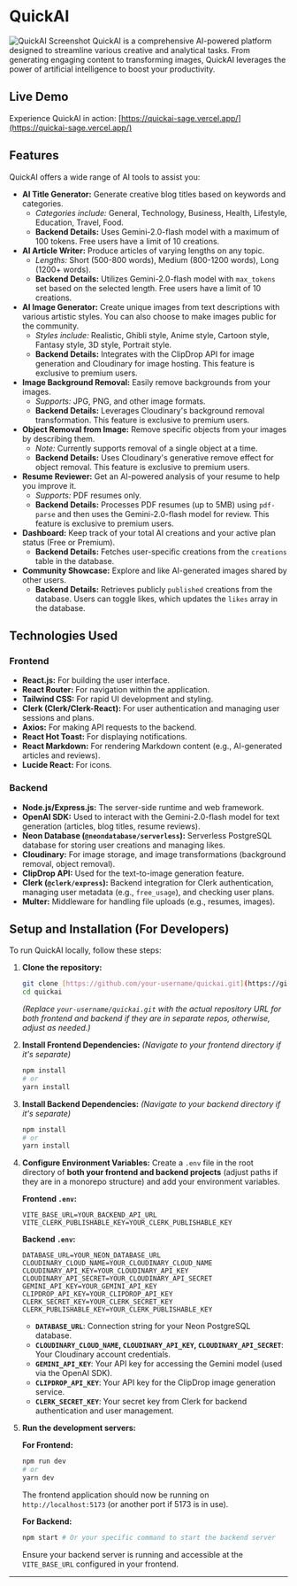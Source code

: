 # QuickAI

![QuickAI Screenshot](https://quickai-sage.vercel.app/quickai-banner.png) QuickAI is a comprehensive AI-powered platform designed to streamline various creative and analytical tasks. From generating engaging content to transforming images, QuickAI leverages the power of artificial intelligence to boost your productivity.

## Live Demo

Experience QuickAI in action: [https://quickai-sage.vercel.app/](https://quickai-sage.vercel.app/)

## Features

QuickAI offers a wide range of AI tools to assist you:

* **AI Title Generator:** Generate creative blog titles based on keywords and categories.
    * *Categories include:* General, Technology, Business, Health, Lifestyle, Education, Travel, Food.
    * **Backend Details:** Uses Gemini-2.0-flash model with a maximum of 100 tokens. Free users have a limit of 10 creations.
* **AI Article Writer:** Produce articles of varying lengths on any topic.
    * *Lengths:* Short (500-800 words), Medium (800-1200 words), Long (1200+ words).
    * **Backend Details:** Utilizes Gemini-2.0-flash model with `max_tokens` set based on the selected length. Free users have a limit of 10 creations.
* **AI Image Generator:** Create unique images from text descriptions with various artistic styles. You can also choose to make images public for the community.
    * *Styles include:* Realistic, Ghibli style, Anime style, Cartoon style, Fantasy style, 3D style, Portrait style.
    * **Backend Details:** Integrates with the ClipDrop API for image generation and Cloudinary for image hosting. This feature is exclusive to premium users.
* **Image Background Removal:** Easily remove backgrounds from your images.
    * *Supports:* JPG, PNG, and other image formats.
    * **Backend Details:** Leverages Cloudinary's background removal transformation. This feature is exclusive to premium users.
* **Object Removal from Image:** Remove specific objects from your images by describing them.
    * *Note:* Currently supports removal of a single object at a time.
    * **Backend Details:** Uses Cloudinary's generative remove effect for object removal. This feature is exclusive to premium users.
* **Resume Reviewer:** Get an AI-powered analysis of your resume to help you improve it.
    * *Supports:* PDF resumes only.
    * **Backend Details:** Processes PDF resumes (up to 5MB) using `pdf-parse` and then uses the Gemini-2.0-flash model for review. This feature is exclusive to premium users.
* **Dashboard:** Keep track of your total AI creations and your active plan status (Free or Premium).
    * **Backend Details:** Fetches user-specific creations from the `creations` table in the database.
* **Community Showcase:** Explore and like AI-generated images shared by other users.
    * **Backend Details:** Retrieves publicly `published` creations from the database. Users can toggle likes, which updates the `likes` array in the database.

## Technologies Used

### Frontend

* **React.js:** For building the user interface.
* **React Router:** For navigation within the application.
* **Tailwind CSS:** For rapid UI development and styling.
* **Clerk (Clerk/Clerk-React):** For user authentication and managing user sessions and plans.
* **Axios:** For making API requests to the backend.
* **React Hot Toast:** For displaying notifications.
* **React Markdown:** For rendering Markdown content (e.g., AI-generated articles and reviews).
* **Lucide React:** For icons.

### Backend

* **Node.js/Express.js:** The server-side runtime and web framework.
* **OpenAI SDK:** Used to interact with the Gemini-2.0-flash model for text generation (articles, blog titles, resume reviews).
* **Neon Database (`@neondatabase/serverless`):** Serverless PostgreSQL database for storing user creations and managing likes.
* **Cloudinary:** For image storage, and image transformations (background removal, object removal).
* **ClipDrop API:** Used for the text-to-image generation feature.
* **Clerk (`@clerk/express`):** Backend integration for Clerk authentication, managing user metadata (e.g., `free_usage`), and checking user plans.
* **Multer:** Middleware for handling file uploads (e.g., resumes, images).

## Setup and Installation (For Developers)

To run QuickAI locally, follow these steps:

1.  **Clone the repository:**
    ```bash
    git clone [https://github.com/your-username/quickai.git](https://github.com/your-username/quickai.git)
    cd quickai
    ```
    *(Replace `your-username/quickai.git` with the actual repository URL for both frontend and backend if they are in separate repos, otherwise, adjust as needed.)*

2.  **Install Frontend Dependencies:**
    *(Navigate to your frontend directory if it's separate)*
    ```bash
    npm install
    # or
    yarn install
    ```

3.  **Install Backend Dependencies:**
    *(Navigate to your backend directory if it's separate)*
    ```bash
    npm install
    # or
    yarn install
    ```

4.  **Configure Environment Variables:**
    Create a `.env` file in the root directory of **both your frontend and backend projects** (adjust paths if they are in a monorepo structure) and add your environment variables.

    **Frontend `.env`:**
    ```
    VITE_BASE_URL=YOUR_BACKEND_API_URL
    VITE_CLERK_PUBLISHABLE_KEY=YOUR_CLERK_PUBLISHABLE_KEY
    ```

    **Backend `.env`:**
    ```
    DATABASE_URL=YOUR_NEON_DATABASE_URL
    CLOUDINARY_CLOUD_NAME=YOUR_CLOUDINARY_CLOUD_NAME
    CLOUDINARY_API_KEY=YOUR_CLOUDINARY_API_KEY
    CLOUDINARY_API_SECRET=YOUR_CLOUDINARY_API_SECRET
    GEMINI_API_KEY=YOUR_GEMINI_API_KEY
    CLIPDROP_API_KEY=YOUR_CLIPDROP_API_KEY
    CLERK_SECRET_KEY=YOUR_CLERK_SECRET_KEY
    CLERK_PUBLISHABLE_KEY=YOUR_CLERK_PUBLISHABLE_KEY
    ```
    * **`DATABASE_URL`**: Connection string for your Neon PostgreSQL database.
    * **`CLOUDINARY_CLOUD_NAME`, `CLOUDINARY_API_KEY`, `CLOUDINARY_API_SECRET`**: Your Cloudinary account credentials.
    * **`GEMINI_API_KEY`**: Your API key for accessing the Gemini model (used via the OpenAI SDK).
    * **`CLIPDROP_API_KEY`**: Your API key for the ClipDrop image generation service.
    * **`CLERK_SECRET_KEY`**: Your secret key from Clerk for backend authentication and user management.

5.  **Run the development servers:**

    **For Frontend:**
    ```bash
    npm run dev
    # or
    yarn dev
    ```
    The frontend application should now be running on `http://localhost:5173` (or another port if 5173 is in use).

    **For Backend:**
    ```bash
    npm start # Or your specific command to start the backend server
    ```
    Ensure your backend server is running and accessible at the `VITE_BASE_URL` configured in your frontend.


---
